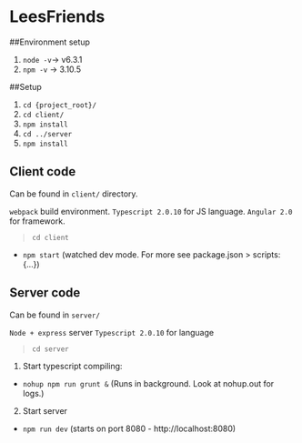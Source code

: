 # LeesFriends

##Environment setup
1. `node -v`-> v6.3.1
2. `npm -v` -> 3.10.5

##Setup
1. `cd {project_root}/`
2. `cd client/`
3. `npm install`
4. `cd ../server`
5. `npm install`

## Client code
Can be found in `client/` directory.

`webpack` build environment.
`Typescript 2.0.10` for JS language.
`Angular 2.0` for framework.

> `cd client`

- `npm start` (watched dev mode. For more see package.json > scripts: {...})

## Server code
Can be found in `server/`

`Node + express` server
`Typescript 2.0.10` for language

> `cd server`

1. Start typescript compiling:
- `nohup npm run grunt &` (Runs in background. Look at nohup.out for logs.)
2. Start server
- `npm run dev` (starts on port 8080 - http://localhost:8080)